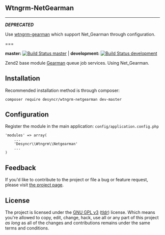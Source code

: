 ## Wtngrm-NetGearman
---
***DEPRECATED***

Use [wtngrm-gearman](https://github.com/desyncr/wtngrm-gearman) which support Net_Gearman through configuration.

===

**master:** [![Build Status master](https://api.travis-ci.org/desyncr/wtngrm-netgearman.png?branch=master)](http://travis-ci.org/desyncr/wtngrm-netgearman) |
**development:** [![Build Status development](https://api.travis-ci.org/desyncr/wtngrm-netgearman.png?branch=development)](http://travis-ci.org/desyncr/wtngrm-netgearman)

Zend2 base module [Gearman][4] queue job services. Using Net_Gearman.

## Installation

Recommended installation method is through composer:

    composer require desyncr/wtngrm-netgearman dev-master

## Configuration

Register the module in the main application: `config/application.config.php`

    'modules' => array(
        ...
        'Desyncr\\Wtngrm\\Netgearman'
        ...
    )

## Feedback

If you'd like to contribute to the project or file a bug or feature request, please visit [the project page][1].

## License

The project is licensed under the [GNU GPL v3][2] ([tldr][3]) license. Which means you're allowed to copy, edit, change, hack, use all or any part of this project *as long* as all of the changes and contributions remains under the same terms and conditions.

  [1]: https://github.com/desyncr/wtngrm-netgearman/
  [2]: http://www.gnu.org/licenses/gpl.html
  [3]: http://www.tldrlegal.com/license/gnu-general-public-lic
  [4]: http://gearman.org/
